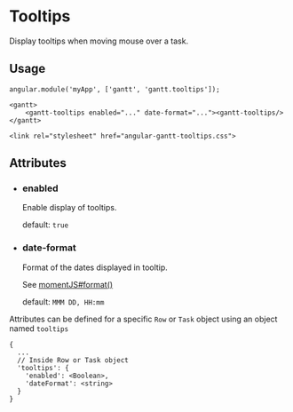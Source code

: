 # Tooltips

Display tooltips when moving mouse over a task.

## Usage

    angular.module('myApp', ['gantt', 'gantt.tooltips']);

<!-- -->

    <gantt>
        <gantt-tooltips enabled="..." date-format="..."><gantt-tooltips/>
    </gantt>

<!-- -->
    
    <link rel="stylesheet" href="angular-gantt-tooltips.css">

## Attributes

- ### enabled

    Enable display of tooltips.
    
    default: `true`

- ### date-format

    Format of the dates displayed in tooltip.
    
    See [momentJS#format()](http://momentjs.com/docs/#/displaying/format/)
    
    default: `MMM DD, HH:mm`

Attributes can be defined for a specific `Row` or `Task` object using an object named `tooltips`

    {
      ...
      // Inside Row or Task object
      'tooltips': {
        'enabled': <Boolean>,
        'dateFormat': <string>
      }
    }

